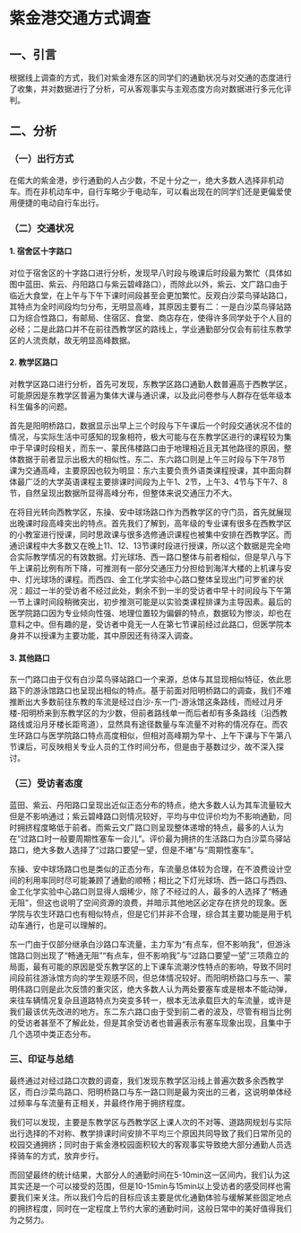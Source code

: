 # 紫金港交通方式调查

## 一、引言

根据线上调查的方式，我们对紫金港东区的同学们的通勤状况与对交通的态度进行了收集，并对数据进行了分析，可从客观事实与主观态度方向对数据进行多元化评判。

## 二、分析

### （一）出行方式

在偌大的紫金港，步行通勤的人占少数，不足十分之一，绝大多数人选择非机动车。而在非机动车中，自行车略少于电动车，可以看出现在的同学们还是更偏爱使用便捷的电动自行车出行。

### （二）交通状况

#### 1. 宿舍区十字路口

对位于宿舍区的十字路口进行分析，发现早八时段与晚课后时段最为繁忙（具体如图中蓝田、紫云、丹阳路口与紫云碧峰路口），而除此以外，紫云、文广路口由于临近大食堂，在上午与下午下课时间段甚至会更加繁忙。反观白沙菜鸟驿站路口，其特点为全时间段均匀分布，无明显高峰，其原因主要有二：一是白沙菜鸟驿站路口为综合性路口，有邮局、住宿区、食堂、商店存在，使得许多同学处于个人目的必经；二是此路口并不在前往西教学区的路线上，学业通勤部分仅会有前往东教学区的人流贡献，故无明显高峰数据。

#### 2. 教学区路口

对教学区路口进行分析，首先可发现，东教学区路口通勤人数普遍高于西教学区，可能原因是东教学区普遍为集体大课与通识课，以及此问卷参与人群存在低年级本科生偏多的问题。

首先是阳明桥路口，数据显示出早上三个时段与下午课后一个时段交通状况不佳的情况，与实际生活中可感知的现象相符，极大可能与在东教学区进行的课程较为集中于早课时段相关，而东一、蒙民伟楼路口由于地理相近且无其他路径的原因，整体数据于前者显示出极大的相似性。东二、东六路口则是上午三时段与下午78节课为交通高峰，主要原因也较为明显：东六主要负责外语类课程授课，其中面向群体最广泛的大学英语课程主要排课时间段为上午1、2节，上午3、4节与下午7、8节，自然呈现出数据所显得高峰分布，但整体来说交通压力不大。

在将目光转向西教学区，东操、安中球场路口作为西教学区的守门员，首先就展现出晚课时段高峰突出的特点。首先我们了解到，高年级的专业课有很多在西教学区的小教室进行授课，同时思政课与很多选修通识课程也被集中安排在西教学区。而通识课程中大多数又在晚上11、12、13节课时段进行授课，所以这个数据是完全吻合实际教学情况的有效数据。灯光球场、西一路口整体与前者相似，但是早八与下午上课前比例有所下降，可推测有一部分交通压力分担给到海洋大楼的上机课与安中、灯光球场的课程。而西四、金工化学实验中心路口整体呈现出门可罗雀的状况：超过一半的受访者不经过此处，剩余不到一半的受访者中早十时间段与下午第一节上课时间段稍微突出，初步推测可能是以实验类课程排课为主导因素。最后的医学院路口因为专业倾向性强、地理位置较为偏僻的特点，数据较为惨淡，却也在意料之中。但有趣的是，受访者中竟无一人在第七节课前经过此路口，但医学院本身并不以授课为主要功能，其中原因还有待深入调查。

#### 3. 其他路口

东一门路口由于仅有白沙菜鸟驿站路口一个来源，总体与其显现相似特征，依此思路下的游泳馆路口也呈现出相似的特点。基于前面对阳明桥路口的调查，我们不难推断出大多数前往东教的车流是经过白沙-东一门-游泳馆这条路线，而经过月牙楼-阳明桥来到东教学区的为少数，但前者路线单一而后者却有多条路线（沿西教路线或沿月牙楼长距弯道），显然具有途径数量与车流量不对称的情况存在。而农生环路口与医学院路口特点高度相似，但相对高峰期为早十、上午下课与下午第八节课后，可反映相关专业人员的工作时间分布，但是由于基数过少，故不深入探讨。

### （三）受访者态度

蓝田、紫云、丹阳路口呈现出近似正态分布的特点，绝大多数人认为其车流量较大但是不影响通过；紫云碧峰路口则情况较好，平均与中位评价均为不影响通勤，同时拥挤程度略低于前者。而紫云文广路口则呈现整体递增的特点，最多的人认为在“过路口时一般要周期性塞车一会儿”。评价最为拥挤的生活路口为白沙菜鸟驿站路口，绝大多数人选择了“过路口要望一望，但是不堵”与“周期性塞车”。

东操、安中球场路口也是类似的正态分布，车流量总体较为合理，在不浪费设计空间的利用率同时尽可能兼顾了通勤的顺畅；相比之下灯光球场、西一路口与西四、金工化学实验中心路口则显得人烟稀少，除了不经过的人，最多的人选择了“畅通无阻”，但这也说明了空间资源的浪费，并暗示其他地区必定存在挤兑的现象。医学院与农生环路口也有相似特点，但是它们并非不合理，综合其主要功能是用于机动车通行，也是可以理解的。

东一门由于仅部分继承白沙路口车流量，主力军为“有点车，但不影响我”，但游泳馆路口则出现了“畅通无阻”“有点车，但不影响我”与“过路口要望一望”三项鼎立的局面，最有可能的原因是受东教学区的上下课车流潮汐性特点的影响，导致不同时间段前往游泳馆方向的学生观感不同，但总体情况较好。而阳明桥路口与东一、蒙明伟路口则是此次反馈的重灾区，绝大多数人认为两处要塞车或是根本不能动弹，来往车辆情况复杂且道路特点为突变多转一，根本无法承载巨大的车流量，或许是我们最该优先改进的地方。东二东六路口由于受到前二者的波及，尽管有相当比例的受访者甚至不了解此处，但是其余受访者也普遍表示有塞车现象出现，且集中于几个选项中类正态分布。

### 三、印证与总结

最终通过对经过路口次数的调查，我们发现东教学区沿线上普遍次数多余西教学区，而白沙菜鸟路口、阳明桥路口与东一路口则是最为突出的三者，这说明单体经过频率与车流量有正相关，并最终作用于拥挤程度。

我们可以发现，主要是东教学区与西教学区上课人次的不对等、道路网规划与实际出行选择的不对称、教学排课时间安排不平均三个原因共同导致了我们日常所见的校园交通拥挤；同时由于紫金港校园面积较大的客观事实导致绝大部分通勤人员选择骑车的方式，放弃步行。

而回望最终的统计结果，大部分人的通勤时间在5-10min这一区间内，我们认为这其实还是一个可以接受的范围，但是10-15min与15min以上受访者的感受同样也需要我们来关注。所以我们今后的目标应该主要是优化通勤体验与缓解某些固定地点的拥挤程度，同时在一定程度上节约大家的通勤时间，这般日常中的美好值得我们为之努力。

 

 

 